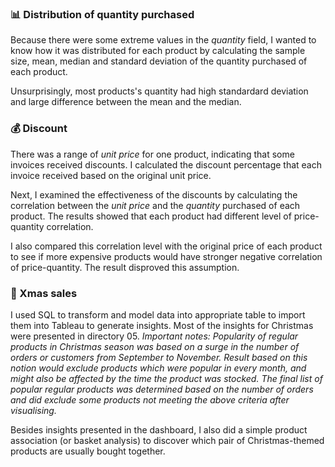 ### :bar_chart: Distribution of quantity purchased
Because there were some extreme values in the *quantity* field, I wanted to know how it was distributed for each product by calculating the sample size, mean, median and standard deviation of the quantity purchased of each product. 

Unsurprisingly, most products's quantity had high standardard deviation and large difference between the mean and the median.

### :moneybag: Discount
There was a range of *unit price* for one product, indicating that some invoices received discounts. I calculated the discount percentage that each invoice received based on the original unit price. 

Next, I examined the effectiveness of the discounts by calculating the correlation between the *unit price* and the *quantity* purchased of each product. 
The results showed that each product had different level of price-quantity correlation. 

I also compared this correlation level with the original price of each product to see if more expensive products would have stronger negative correlation of price-quantity. The result disproved this assumption.

### :christmas_tree: Xmas sales
I used SQL to transform and model data into appropriate table to import them into Tableau to generate insights. Most of the insights for Christmas were presented in directory 05. 
*Important notes: Popularity of regular products in Christmas season was based on a surge in the number of orders or customers from September to November. 
Result based on this notion would exclude products which were popular in every month, and might also be affected by the time the product was stocked.
The final list of popular regular products was determined based on the number of orders and did exclude some products not meeting the above criteria after visualising.*

Besides insights presented in the dashboard, I also did a simple product association (or basket analysis) to discover which pair of Christmas-themed products are usually bought together.
